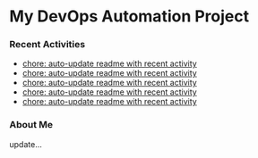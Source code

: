 # My DevOps Automation Project

### Recent Activities
<!-- activity:START -->
- [chore: auto-update readme with recent activity](https://github.com/kaigiii/mybowling-app/commit/bf33f9dda44028ebd36c0511363280e70214b1cc)
- [chore: auto-update readme with recent activity](https://github.com/kaigiii/mybowling-app/commit/6a3fde1a4b8fff8a6c795951f57fd764d4dccaf6)
- [chore: auto-update readme with recent activity](https://github.com/kaigiii/mybowling-app/commit/f6d62485107926e21e8ac7f0fdbeee7ae56967f7)
- [chore: auto-update readme with recent activity](https://github.com/kaigiii/mybowling-app/commit/71e8effaadf7fa9d1614bb5fcb79e8db6135e5c2)
- [chore: auto-update readme with recent activity](https://github.com/kaigiii/mybowling-app/commit/57f95f443a135cb3955384035fb56d828ec09f21)
<!-- activity:END -->

### About Me
<!-- MYLINKS:START -->
<!-- MYLINKS:END -->

update...
